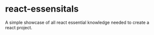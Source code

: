 # react-essensitals
A simple showcase of all react essential knowledge needed to create a react project.
